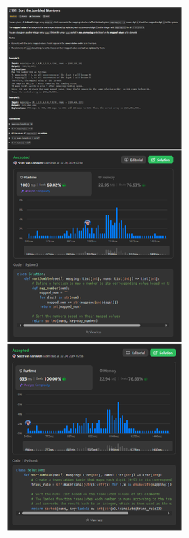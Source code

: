 <img src="https://github.com/svanlee/leetcode-daily-sort-the-jumbled-numbers/blob/main/sort-the-jumbled-numbers.PNG" alt="Problem Discription" width="400"/>

<img src="https://github.com/svanlee/leetcode-daily-sort-the-jumbled-numbers/blob/main/Personal%20Branding%20-%20LeetCode%2352.PNG" alt="Solved Problem 1 Python3" width="400"/>

<img src="https://github.com/svanlee/leetcode-daily-sort-the-jumbled-numbers/blob/main/Personal%20Branding%20-%20LeetCode%2353.PNG" alt="Solved Problem 2 Python3" width="400"/>
